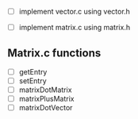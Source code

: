  - [ ] implement vector.c using vector.h
 - [ ] implement matrix.c using matrix.h


## Matrix.c functions
- [ ] getEntry
- [ ] setEntry
- [ ] matrixDotMatrix
- [ ] matrixPlusMatrix
- [ ] matrixDotVector